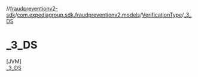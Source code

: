 //[fraudpreventionv2-sdk](../../../../index.md)/[com.expediagroup.sdk.fraudpreventionv2.models](../../index.md)/[VerificationType](../index.md)/[_3_DS](index.md)

# _3_DS

[JVM]\
[_3_DS](index.md)
